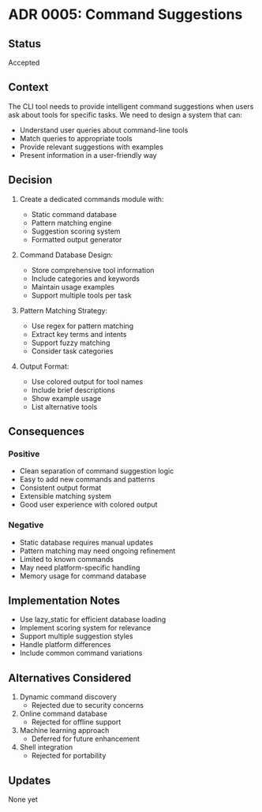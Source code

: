 # ADR 0005: Command Suggestions

## Status
Accepted

## Context
The CLI tool needs to provide intelligent command suggestions when users ask about tools for specific tasks. We need to design a system that can:
- Understand user queries about command-line tools
- Match queries to appropriate tools
- Provide relevant suggestions with examples
- Present information in a user-friendly way

## Decision
1. Create a dedicated commands module with:
   - Static command database
   - Pattern matching engine
   - Suggestion scoring system
   - Formatted output generator

2. Command Database Design:
   - Store comprehensive tool information
   - Include categories and keywords
   - Maintain usage examples
   - Support multiple tools per task

3. Pattern Matching Strategy:
   - Use regex for pattern matching
   - Extract key terms and intents
   - Support fuzzy matching
   - Consider task categories

4. Output Format:
   - Use colored output for tool names
   - Include brief descriptions
   - Show example usage
   - List alternative tools

## Consequences

### Positive
- Clean separation of command suggestion logic
- Easy to add new commands and patterns
- Consistent output format
- Extensible matching system
- Good user experience with colored output

### Negative
- Static database requires manual updates
- Pattern matching may need ongoing refinement
- Limited to known commands
- May need platform-specific handling
- Memory usage for command database

## Implementation Notes
- Use lazy_static for efficient database loading
- Implement scoring system for relevance
- Support multiple suggestion styles
- Handle platform differences
- Include common command variations

## Alternatives Considered
1. Dynamic command discovery
   - Rejected due to security concerns
2. Online command database
   - Rejected for offline support
3. Machine learning approach
   - Deferred for future enhancement
4. Shell integration
   - Rejected for portability

## Updates
None yet
